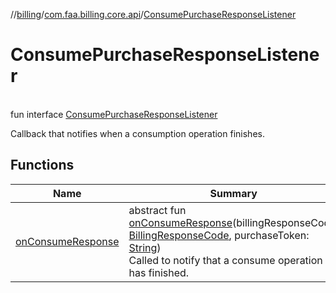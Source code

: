 //[billing](../../../index.md)/[com.faa.billing.core.api](../index.md)/[ConsumePurchaseResponseListener](index.md)

# ConsumePurchaseResponseListener

\
fun interface [ConsumePurchaseResponseListener](index.md)

Callback that notifies when a consumption operation finishes.

## Functions

| Name | Summary |
|---|---|
| [onConsumeResponse](on-consume-response.md) | abstract fun [onConsumeResponse](on-consume-response.md)(billingResponseCode: [BillingResponseCode](../-billing-response-code/index.md), purchaseToken: [String](https://kotlinlang.org/api/latest/jvm/stdlib/kotlin/-string/index.html))<br>Called to notify that a consume operation has finished. |
